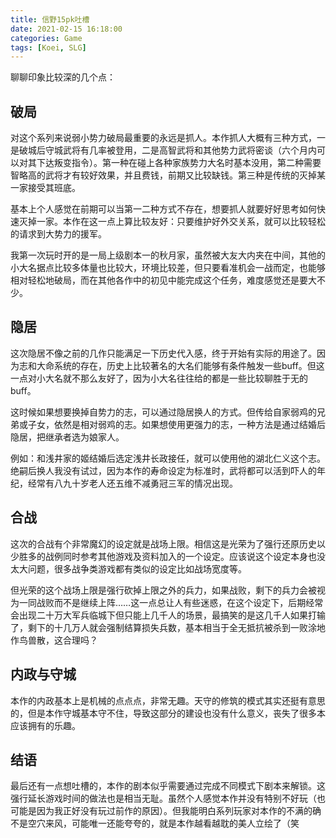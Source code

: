 ```yaml
---
title: 信野15pk吐槽
date: 2021-02-15 16:18:00
categories: Game
tags: [Koei, SLG]
---
```


聊聊印象比较深的几个点：

<!-- more -->

## 破局

对这个系列来说弱小势力破局最重要的永远是抓人。本作抓人大概有三种方式，一是破城后守城武将有几率被登用，二是高智武将和其他势力武将密谈（六个月内可以对其下达叛变指令）。第一种在碰上各种家族势力大名时基本没用，第二种需要智略高的武将才有较好效果，并且费钱，前期又比较缺钱。第三种是传统的灭掉某一家接受其班底。

基本上个人感觉在前期可以当第一二种方式不存在，想要抓人就要好好思考如何快速灭掉一家。本作在这一点上算比较友好：只要维护好外交关系，就可以比较轻松的请求到大势力的援军。

我第一次玩时开的是一局上级剧本一的秋月家，虽然被大友大内夹在中间，其他的小大名据点比较多体量也比较大，环境比较差，但只要看准机会一战而定，也能够相对轻松地破局，而在其他各作中的初见中能完成这个任务，难度感觉还是要大不少。

## 隐居

这次隐居不像之前的几作只能满足一下历史代入感，终于开始有实际的用途了。因为志和大命系统的存在，历史上比较著名的大名们能够有条件触发一些buff。但这一点对小大名就不那么友好了，因为小大名往往给的都是一些比较聊胜于无的buff。

这时候如果想要换掉自势力的志，可以通过隐居换人的方式。但传给自家弱鸡的兄弟或子女，依然是相对弱鸡的志。如果想使用更强力的志，一种方法是通过结婚后隐居，把继承者选为娘家人。

例如：和浅井家的姬结婚后选定浅井长政接任，就可以使用他的湖北仁义这个志。绝嗣后换人我没有试过，因为本作的寿命设定为标准时，武将都可以活到吓人的年纪，经常有八九十岁老人还五维不减勇冠三军的情况出现。

## 合战

这次的合战有个非常魔幻的设定就是战场上限。相信这是光荣为了强行还原历史以少胜多的战例同时参考其他游戏及资料加入的一个设定。应该说这个设定本身也没太大问题，很多战争类游戏都有类似的设定比如战场宽度等。

但光荣的这个战场上限是强行砍掉上限之外的兵力，如果战败，剩下的兵力会被视为一同战败而不是继续上阵……这一点总让人有些迷惑，在这个设定下，后期经常会出现二十万大军兵临城下但只能上几千人的场景，最搞笑的是这几千人如果打输了，剩下的十几万人就会强制结算损失兵数，基本相当于全无抵抗被杀到一败涂地作鸟兽散，这合理吗？

## 内政与守城

本作的内政基本上是机械的点点点，非常无趣。天守的修筑的模式其实还挺有意思的，但是本作守城基本守不住，导致这部分的建设也没有什么意义，丧失了很多本应该拥有的乐趣。

## 结语
最后还有一点想吐槽的，本作的剧本似乎需要通过完成不同模式下剧本来解锁。这强行延长游戏时间的做法也是相当无耻。虽然个人感觉本作并没有特别不好玩（也可能是因为我正好没有玩过前作的原因）。但我能明白系列玩家对本作的不满的确不是空穴来风，可能唯一还能夸夸的，就是本作越看越耽的美人立绘了（笑

